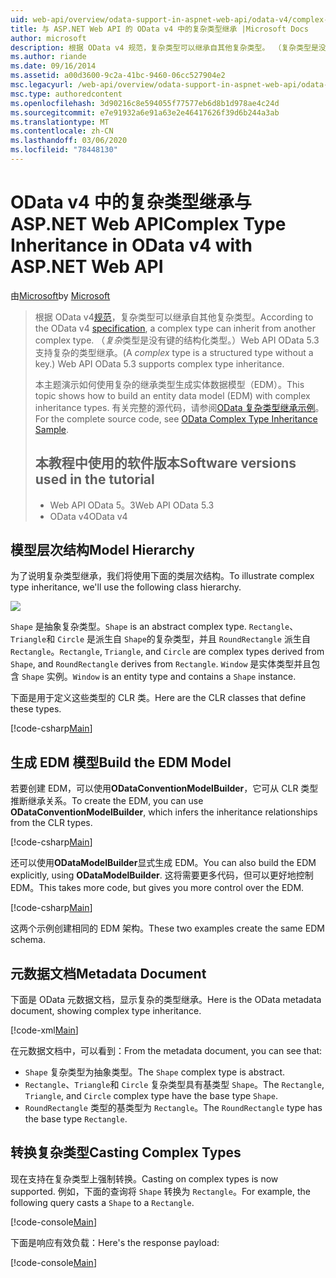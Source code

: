 ```yaml
---
uid: web-api/overview/odata-support-in-aspnet-web-api/odata-v4/complex-type-inheritance-in-odata-v4
title: 与 ASP.NET Web API 的 OData v4 中的复杂类型继承 |Microsoft Docs
author: microsoft
description: 根据 OData v4 规范，复杂类型可以继承自其他复杂类型。 （复杂类型是没有键的结构化类型。）Web API 。
ms.author: riande
ms.date: 09/16/2014
ms.assetid: a00d3600-9c2a-41bc-9460-06cc527904e2
msc.legacyurl: /web-api/overview/odata-support-in-aspnet-web-api/odata-v4/complex-type-inheritance-in-odata-v4
msc.type: authoredcontent
ms.openlocfilehash: 3d90216c8e594055f77577eb6d8b1d978ae4c24d
ms.sourcegitcommit: e7e91932a6e91a63e2e46417626f39d6b244a3ab
ms.translationtype: MT
ms.contentlocale: zh-CN
ms.lasthandoff: 03/06/2020
ms.locfileid: "78448130"
---
```

# <a name="complex-type-inheritance-in-odata-v4-with-aspnet-web-api"></a><span data-ttu-id="4968b-104">OData v4 中的复杂类型继承与 ASP.NET Web API</span><span class="sxs-lookup"><span data-stu-id="4968b-104">Complex Type Inheritance in OData v4 with ASP.NET Web API</span></span>

<span data-ttu-id="4968b-105">由[Microsoft](https://github.com/microsoft)</span><span class="sxs-lookup"><span data-stu-id="4968b-105">by [Microsoft](https://github.com/microsoft)</span></span>

> <span data-ttu-id="4968b-106">根据 OData v4[规范](http://www.odata.org/documentation/odata-version-4-0/)，复杂类型可以继承自其他复杂类型。</span><span class="sxs-lookup"><span data-stu-id="4968b-106">According to the OData v4 [specification](http://www.odata.org/documentation/odata-version-4-0/), a complex type can inherit from another complex type.</span></span> <span data-ttu-id="4968b-107">（*复杂*类型是没有键的结构化类型。）Web API OData 5.3 支持复杂的类型继承。</span><span class="sxs-lookup"><span data-stu-id="4968b-107">(A *complex* type is a structured type without a key.) Web API OData 5.3 supports complex type inheritance.</span></span>
> 
> <span data-ttu-id="4968b-108">本主题演示如何使用复杂的继承类型生成实体数据模型（EDM）。</span><span class="sxs-lookup"><span data-stu-id="4968b-108">This topic shows how to build an entity data model (EDM) with complex inheritance types.</span></span> <span data-ttu-id="4968b-109">有关完整的源代码，请参阅[OData 复杂类型继承示例](http://aspnet.codeplex.com/sourcecontrol/latest#Samples/WebApi/OData/v4/ODataComplexTypeInheritanceSample/ReadMe.txt)。</span><span class="sxs-lookup"><span data-stu-id="4968b-109">For the complete source code, see [OData Complex Type Inheritance Sample](http://aspnet.codeplex.com/sourcecontrol/latest#Samples/WebApi/OData/v4/ODataComplexTypeInheritanceSample/ReadMe.txt).</span></span>
> 
> ## <a name="software-versions-used-in-the-tutorial"></a><span data-ttu-id="4968b-110">本教程中使用的软件版本</span><span class="sxs-lookup"><span data-stu-id="4968b-110">Software versions used in the tutorial</span></span>
> 
> 
> - <span data-ttu-id="4968b-111">Web API OData 5。3</span><span class="sxs-lookup"><span data-stu-id="4968b-111">Web API OData 5.3</span></span>
> - <span data-ttu-id="4968b-112">OData v4</span><span class="sxs-lookup"><span data-stu-id="4968b-112">OData v4</span></span>

## <a name="model-hierarchy"></a><span data-ttu-id="4968b-113">模型层次结构</span><span class="sxs-lookup"><span data-stu-id="4968b-113">Model Hierarchy</span></span>

<span data-ttu-id="4968b-114">为了说明复杂类型继承，我们将使用下面的类层次结构。</span><span class="sxs-lookup"><span data-stu-id="4968b-114">To illustrate complex type inheritance, we'll use the following class hierarchy.</span></span>

![](complex-type-inheritance-in-odata-v4/_static/image1.png)

<span data-ttu-id="4968b-115">`Shape` 是抽象复杂类型。</span><span class="sxs-lookup"><span data-stu-id="4968b-115">`Shape` is an abstract complex type.</span></span> <span data-ttu-id="4968b-116">`Rectangle`、`Triangle`和 `Circle` 是派生自 `Shape`的复杂类型，并且 `RoundRectangle` 派生自 `Rectangle`。</span><span class="sxs-lookup"><span data-stu-id="4968b-116">`Rectangle`, `Triangle`, and `Circle` are complex types derived from `Shape`, and `RoundRectangle` derives from `Rectangle`.</span></span> <span data-ttu-id="4968b-117">`Window` 是实体类型并且包含 `Shape` 实例。</span><span class="sxs-lookup"><span data-stu-id="4968b-117">`Window` is an entity type and contains a `Shape` instance.</span></span>

<span data-ttu-id="4968b-118">下面是用于定义这些类型的 CLR 类。</span><span class="sxs-lookup"><span data-stu-id="4968b-118">Here are the CLR classes that define these types.</span></span>

[!code-csharp[Main](complex-type-inheritance-in-odata-v4/samples/sample1.cs)]

## <a name="build-the-edm-model"></a><span data-ttu-id="4968b-119">生成 EDM 模型</span><span class="sxs-lookup"><span data-stu-id="4968b-119">Build the EDM Model</span></span>

<span data-ttu-id="4968b-120">若要创建 EDM，可以使用**ODataConventionModelBuilder**，它可从 CLR 类型推断继承关系。</span><span class="sxs-lookup"><span data-stu-id="4968b-120">To create the EDM, you can use **ODataConventionModelBuilder**, which infers the inheritance relationships from the CLR types.</span></span>

[!code-csharp[Main](complex-type-inheritance-in-odata-v4/samples/sample2.cs)]

<span data-ttu-id="4968b-121">还可以使用**ODataModelBuilder**显式生成 EDM。</span><span class="sxs-lookup"><span data-stu-id="4968b-121">You can also build the EDM explicitly, using **ODataModelBuilder**.</span></span> <span data-ttu-id="4968b-122">这将需要更多代码，但可以更好地控制 EDM。</span><span class="sxs-lookup"><span data-stu-id="4968b-122">This takes more code, but gives you more control over the EDM.</span></span>

[!code-csharp[Main](complex-type-inheritance-in-odata-v4/samples/sample3.cs)]

<span data-ttu-id="4968b-123">这两个示例创建相同的 EDM 架构。</span><span class="sxs-lookup"><span data-stu-id="4968b-123">These two examples create the same EDM schema.</span></span>

## <a name="metadata-document"></a><span data-ttu-id="4968b-124">元数据文档</span><span class="sxs-lookup"><span data-stu-id="4968b-124">Metadata Document</span></span>

<span data-ttu-id="4968b-125">下面是 OData 元数据文档，显示复杂的类型继承。</span><span class="sxs-lookup"><span data-stu-id="4968b-125">Here is the OData metadata document, showing complex type inheritance.</span></span>

[!code-xml[Main](complex-type-inheritance-in-odata-v4/samples/sample4.xml?highlight=13,17,25,30)]

<span data-ttu-id="4968b-126">在元数据文档中，可以看到：</span><span class="sxs-lookup"><span data-stu-id="4968b-126">From the metadata document, you can see that:</span></span>

- <span data-ttu-id="4968b-127">`Shape` 复杂类型为抽象类型。</span><span class="sxs-lookup"><span data-stu-id="4968b-127">The `Shape` complex type is abstract.</span></span>
- <span data-ttu-id="4968b-128">`Rectangle`、`Triangle`和 `Circle` 复杂类型具有基类型 `Shape`。</span><span class="sxs-lookup"><span data-stu-id="4968b-128">The `Rectangle`, `Triangle`, and `Circle` complex type have the base type `Shape`.</span></span>
- <span data-ttu-id="4968b-129">`RoundRectangle` 类型的基类型为 `Rectangle`。</span><span class="sxs-lookup"><span data-stu-id="4968b-129">The `RoundRectangle` type has the base type `Rectangle`.</span></span>

## <a name="casting-complex-types"></a><span data-ttu-id="4968b-130">转换复杂类型</span><span class="sxs-lookup"><span data-stu-id="4968b-130">Casting Complex Types</span></span>

<span data-ttu-id="4968b-131">现在支持在复杂类型上强制转换。</span><span class="sxs-lookup"><span data-stu-id="4968b-131">Casting on complex types is now supported.</span></span> <span data-ttu-id="4968b-132">例如，下面的查询将 `Shape` 转换为 `Rectangle`。</span><span class="sxs-lookup"><span data-stu-id="4968b-132">For example, the following query casts a `Shape` to a `Rectangle`.</span></span>

[!code-console[Main](complex-type-inheritance-in-odata-v4/samples/sample5.cmd)]

<span data-ttu-id="4968b-133">下面是响应有效负载：</span><span class="sxs-lookup"><span data-stu-id="4968b-133">Here's the response payload:</span></span>

[!code-console[Main](complex-type-inheritance-in-odata-v4/samples/sample6.cmd)]
